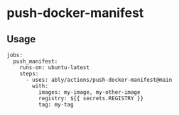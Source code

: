 # push-docker-manifest



## Usage

```
jobs:
  push_manifest:
    runs-on: ubuntu-latest
    steps:
      - uses: ably/actions/push-docker-manifest@main
        with:
          images: my-image, my-other-image
          registry: ${{ secrets.REGISTRY }}
          tag: my-tag
```
